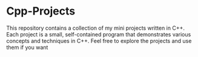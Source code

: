 # Cpp-Projects
This repository contains a collection of my mini projects written in C++. Each project is a small, self-contained program that demonstrates various concepts and techniques in C++. Feel free to explore the projects and use them if you want
